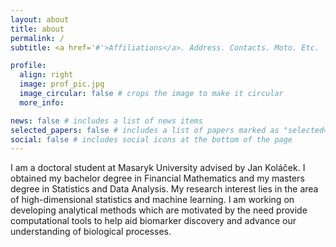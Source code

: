 ```yaml
---
layout: about
title: about
permalink: /
subtitle: <a href='#'>Affiliations</a>. Address. Contacts. Moto. Etc.

profile:
  align: right
  image: prof_pic.jpg
  image_circular: false # crops the image to make it circular
  more_info: 

news: false # includes a list of news items
selected_papers: false # includes a list of papers marked as "selected={true}"
social: false # includes social icons at the bottom of the page
---
```


I am a doctoral student at Masaryk University advised by Jan Koláček. I obtained my bachelor degree in Financial Mathematics and my masters degree in Statistics and Data Analysis. My research interest lies in the area of high-dimensional statistics and machine learning. I am working on developing analytical methods which are motivated by the need provide computational tools to help aid biomarker discovery and advance our understanding of biological processes.
